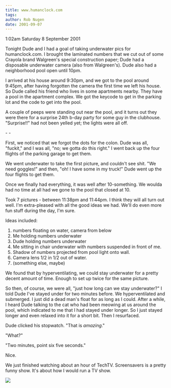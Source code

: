 ```yaml
---
title: www.humanclock.com
tags: 
author: Rob Nugen
date: 2001-09-07
---
```


<p class=date>1:02am Saturday 8 September 2001</p>

<p>Tonight Dude and I had a goal of taking underwater pics for
humanclock.com.  I brought the laminated numbers that we cut out of
some Crayola brand Walgreen's special construction paper; Dude had a
disposable underwater camera (also from Walgreen's).  Dude also had a
neighborhood pool open until 10pm.</p>

<p>I arrived at his house around 9:30pm, and we got to the pool around
9:45pm, after having forgotten the camera the first time we left his
house.  So Dude called his friend who lives in some apartments nearby.
They have a pool in the apartment complex.  We got the keycode to get
in the parking lot and the code to get into the pool.</p>

<p>A couple of peeps were standing out near the pool, and it turns out
they were there for a surprise 24th b-day party for some guy in the
clubhouse.  "Surprise!!" had not been yelled yet; the lights were all
off.</p>

<p>- -</p>

<p>First, we noticed that we forgot the dots for the colon.  Dude was
all, "fuckit," and I was all, "no; we gotta do this right."  I went
back up the four flights of the parking garage to get them.</p>

<p>We went underwater to take the first picture, and couldn't see
shit.  "We need goggles!"  and then, "oh!  I have some in my truck!"
Dude went up the four flights to get them.</p>

<p>Once we finally had everything, it was well after 10-something.  We woulda had no time at all had we gone to the pool that closed at 10.</p>

<p>Took 7 pictures - between 11:38pm and 11:44pm.  I think they will
all turn out well.  I'm extra-pleased with all the good ideas we had.
We'll do even more fun stuff during the day, I'm sure.</p>

<p>Ideas included:</p>

<ol><li>numbers floating on water, camera from
below</li>
<li>Me holding numbers underwater</li>
<li>Dude holding numbers underwater</li>
<li>Me sitting in chair underwater with numbers
suspended in front of me.</li>
<li>Shadow of numbers projected from pool light onto
wall.</li>
<li>Camera lens 1/2 in 1/2 out of water.</li>
<li>(something else, maybe)</li>
</ol>

<p>We found that by hyperventilating, we could stay underwater for a
pretty decent amount of time.  Enough to set up twice for the same
picture.</p>

<p>So then, of course, we were all, "just how long can we stay
underwater?"  I told Dude I've stayed under for two minutes before.
We hyperventilated and submerged.  I just did a dead man's float for
as long as I could.  After a while, I heard Dude talking to the cat
who had been meowing at us around the pool, which indicated to me that
I had stayed under longer.  So I just stayed longer and even relaxed
into it for a short bit.  Then I resurfaced.</p>

<p>Dude clicked his stopwatch. "That is <em>amazing</em>."</p>

<p>"What?"</p>

<p>"Two minutes, point six five seconds."</p>

<p>Nice.</p>

<p>We just finished watching about an hour of TechTV.  Screensavers is
a pretty funny show.  It's about how I would run a TV show.</p>

<p><img src="/images/rob/wL-ROB.gif"/></p>
